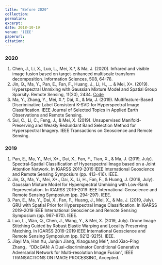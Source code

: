 ```yaml
---
title: "Before 2020"
collection:  
permalink:  
excerpt: 
date: 2018-10-19
venue: 'IEEE'
paperurl: 
citation: 
--- 
```


### 2020
1. Chen, J., Li, X., Luo, L., Mei, X.*, & Ma, J. (2020). Infrared and visible image fusion based on target-enhanced multiscale transform decomposition. Information Sciences, 508, 64-78.
1. Jin, Q., Ma, Y., Pan, E., Fan, F., Huang, J., Li, H., … & Mei, X*. (2019). Hyperspectral Unmixing with Gaussian Mixture Model and Spatial Group Sparsity. Remote Sensing, 11(20), 2434. [Code](http://academicpages.github.io/files/paper2.pdf)
1. Ma, Y., Zhang, Y., Mei, X.*, Dai, X., & Ma, J. (2019). Multifeature-Based Discriminative Label Consistent K-SVD for Hyperspectral Image Classification. IEEE Journal of Selected Topics in Applied Earth Observations and Remote Sensing.
1. Sui, C., Li, C., Feng, J., & Mei, X. (2019). Unsupervised Manifold-Preserving and Weakly Redundant Band Selection Method for Hyperspectral Imagery. IEEE Transactions on Geoscience and Remote Sensing.

### 2019
1. Pan, E., Ma, Y., Mei, X*., Dai, X., Fan, F., Tian, X., & Ma, J. (2019, July). Spectral-Spatial Classification of Hyperspectral Image based on a Joint Attention Network. In IGARSS 2019-2019 IEEE International Geoscience and Remote Sensing Symposium (pp. 413-416). IEEE.
1. Jin, Q., Ma, Y., Mei, X*., Dai, X., Li, H., Fan, F., & Huang, J. (2019, July). Gaussian Mixture Model for Hyperspectral Unmixing with Low-Rank Representation. In IGARSS 2019-2019 IEEE International Geoscience and Remote Sensing Symposium (pp. 294-297). IEEE.
1. Pan, E., Ma, Y., Dai, X., Fan, F., Huang, J., Mei, X., & Ma, J. (2019, July). GRU with Spatial Prior for Hyperspectral Image Classification. In IGARSS 2019-2019 IEEE International Geoscience and Remote Sensing Symposium (pp. 967-970). IEEE.
1. Luo, L., Wan, Q., Chen, J., Wang, Y., & Mei, X. (2019, July). Drone Image Stitching Guided by Robust Elastic Warping and Locality Preserving Matching. In IGARSS 2019-2019 IEEE International Geoscience and Remote Sensing Symposium (pp. 9212-9215). IEEE.
1. Jiayi Ma, Han Xu, Junjun Jiang, Xiaoguang Mei*, and Xiao-Ping Zhang，“DDcGAN: A Dual-discriminator Conditional Generative Adversarial Network for Multi-resolution Image Fusion”, IEEE TRANSACTIONS ON IMAGE PROCESSING, Accepted.

